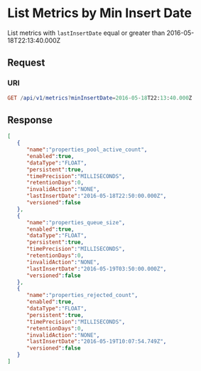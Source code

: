 # List Metrics by Min Insert Date

List metrics with `lastInsertDate` equal or greater than 2016-05-18T22:13:40.000Z

## Request

### URI

```elm
GET /api/v1/metrics?minInsertDate=2016-05-18T22:13:40.000Z
```

## Response

```json
[
   {
      "name":"properties_pool_active_count",
      "enabled":true,
      "dataType":"FLOAT",
      "persistent":true,
      "timePrecision":"MILLISECONDS",
      "retentionDays":0,
      "invalidAction":"NONE",
      "lastInsertDate":"2016-05-18T22:50:00.000Z",
      "versioned":false
   },
   {
      "name":"properties_queue_size",
      "enabled":true,
      "dataType":"FLOAT",
      "persistent":true,
      "timePrecision":"MILLISECONDS",
      "retentionDays":0,
      "invalidAction":"NONE",
      "lastInsertDate":"2016-05-19T03:50:00.000Z",
      "versioned":false
   },
   {
      "name":"properties_rejected_count",
      "enabled":true,
      "dataType":"FLOAT",
      "persistent":true,
      "timePrecision":"MILLISECONDS",
      "retentionDays":0,
      "invalidAction":"NONE",
      "lastInsertDate":"2016-05-19T10:07:54.749Z",
      "versioned":false
   }
]
```
